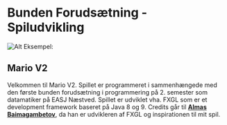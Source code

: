 # Bunden Forudsætning - Spiludvikling

![Alt Eksempel:](https://github.com/Thom9521/Mario-V2/blob/master/Mario/src/assets/textures/Eksempel2.png)

## Mario V2
Velkommen til Mario V2. Spillet er programmeret i sammenhængede med den første bunden forudsætning i programmering på 2. semester som datamatiker på EASJ Næstved. Spillet er udviklet vha. FXGL som er et development framework baseret på Java 8 og 9. 
Credits går til <b>[Almas Baimagambetov](https://github.com/AlmasB)</b>, da han er udvikleren af FXGL og inspirationen til mit spil.
